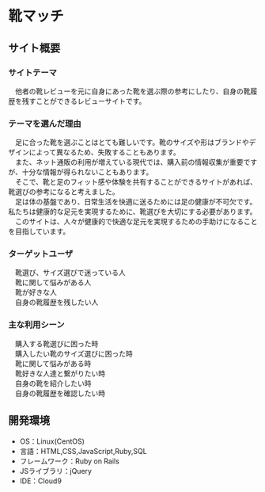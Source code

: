 # 靴マッチ

## サイト概要
### サイトテーマ
　他者の靴レビューを元に自身にあった靴を選ぶ際の参考にしたり、自身の靴履歴を残すことができるレビューサイトです。

### テーマを選んだ理由
　足に合った靴を選ぶことはとても難しいです。靴のサイズや形はブランドやデザインによって異なるため、失敗することもあります。  
　また、ネット通販の利用が増えている現代では、購入前の情報収集が重要ですが、十分な情報が得られないこともあります。  
　そこで、靴と足のフィット感や体験を共有することができるサイトがあれば、靴選びの参考になると考えました。  
　足は体の基盤であり、日常生活を快適に送るためには足の健康が不可欠です。私たちは健康的な足元を実現するために、靴選びを大切にする必要があります。  
　このサイトは、人々が健康的で快適な足元を実現するための手助けになることを目指しています。  

### ターゲットユーザ
　靴選び、サイズ選びで迷っている人  
　靴に関して悩みがある人  
　靴が好きな人  
　自身の靴履歴を残したい人
　
### 主な利用シーン
　購入する靴選びに困った時  
　購入したい靴のサイズ選びに困った時  
　靴に関して悩みがある時  
　靴好きな人達と繋がりたい時  
　自身の靴を紹介したい時  
　自身の靴履歴を確認したい時

<!--## 設計書-->


## 開発環境
- OS：Linux(CentOS)
- 言語：HTML,CSS,JavaScript,Ruby,SQL
- フレームワーク：Ruby on Rails
- JSライブラリ：jQuery
- IDE：Cloud9
